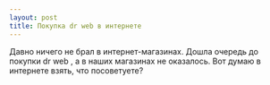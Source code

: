 ```yaml
---
layout: post 
title: Покупка dr web в интернете 
--- 
```

Давно ничего не брал в интернет-магазинах. Дошла очередь до покупки dr web , а в наших магазинах не оказалось. Вот думаю в интернете взять, что посоветуете?